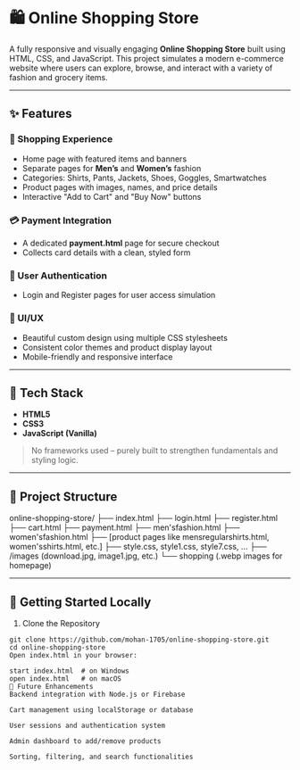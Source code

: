 # 🛍️ Online Shopping Store

A fully responsive and visually engaging **Online Shopping Store** built using HTML, CSS, and JavaScript. This project simulates a modern e-commerce website where users can explore, browse, and interact with a variety of fashion and grocery items.

---
## ✨ Features

### 🛒 Shopping Experience
- Home page with featured items and banners
- Separate pages for **Men’s** and **Women’s** fashion
- Categories: Shirts, Pants, Jackets, Shoes, Goggles, Smartwatches
- Product pages with images, names, and price details
- Interactive "Add to Cart" and "Buy Now" buttons

### 💳 Payment Integration
- A dedicated **payment.html** page for secure checkout
- Collects card details with a clean, styled form

### 👤 User Authentication
- Login and Register pages for user access simulation

### 🎨 UI/UX
- Beautiful custom design using multiple CSS stylesheets
- Consistent color themes and product display layout
- Mobile-friendly and responsive interface

---

## 🧰 Tech Stack

- **HTML5**
- **CSS3**
- **JavaScript (Vanilla)**

> No frameworks used – purely built to strengthen fundamentals and styling logic.

---

## 📁 Project Structure

online-shopping-store/
├── index.html
├── login.html
├── register.html
├── cart.html
├── payment.html
├── men'sfashion.html
├── women'sfashion.html
├── [product pages like mensregularshirts.html, women'sshirts.html, etc.]
├── style.css, style1.css, style7.css, ...
├── /images (download.jpg, image1.jpg, etc.)
└── shopping (.webp images for homepage)

---

## 🚀 Getting Started Locally

1. Clone the Repository

```
git clone https://github.com/mohan-1705/online-shopping-store.git
cd online-shopping-store
Open index.html in your browser:

start index.html  # on Windows
open index.html   # on macOS
🧩 Future Enhancements
Backend integration with Node.js or Firebase

Cart management using localStorage or database

User sessions and authentication system

Admin dashboard to add/remove products

Sorting, filtering, and search functionalities
